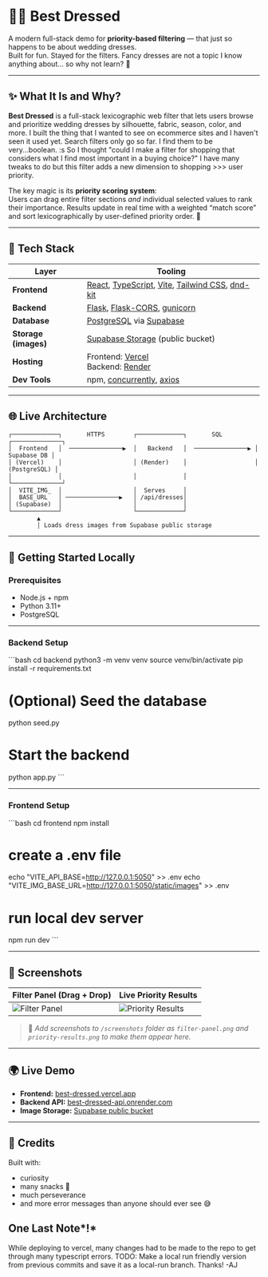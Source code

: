 # 👰‍♀️ Best Dressed

A modern full-stack demo for **priority-based filtering** — that just so happens to be about wedding dresses.  
Built for fun. Stayed for the filters.  Fancy dresses are not a topic I know anything about… so why not learn? 💅

---

## ✨ What It Is and Why?

**Best Dressed** is a full-stack lexicographic web filter that lets users browse and prioritize wedding dresses by silhouette, fabric, season, color, and more.  I built the thing that I wanted to see on ecommerce sites and I haven't seen it used yet.  Search filters only go so far.  I find them to be very...boolean. :s So I thought "could I make a filter for shopping that considers what I find most important in a buying choice?"  I have many tweaks to do but this filter adds a new dimension to shopping >>> user priority.

The key magic is its **priority scoring system**:  
Users can drag entire filter sections *and* individual selected values to rank their importance. Results update in real time with a weighted “match score” and sort lexicographically by user-defined priority order. 💖

---

## 🧩 Tech Stack

| Layer                 | Tooling                                                                 |
|------------------------|----------------------------------------------------------------------|
| **Frontend**            | [React](https://react.dev/), [TypeScript](https://www.typescriptlang.org/), [Vite](https://vitejs.dev/), [Tailwind CSS](https://tailwindcss.com/), [dnd-kit](https://dndkit.com/) |
| **Backend**             | [Flask](https://flask.palletsprojects.com/), [Flask-CORS](https://flask-cors.readthedocs.io/), [gunicorn](https://gunicorn.org/) |
| **Database**             | [PostgreSQL](https://www.postgresql.org/) via [Supabase](https://supabase.com/) |
| **Storage (images)**     | [Supabase Storage](https://supabase.com/storage) (public bucket) |
| **Hosting**                | Frontend: [Vercel](https://vercel.com/)<br>Backend: [Render](https://render.com/) |
| **Dev Tools**               | npm, [concurrently](https://www.npmjs.com/package/concurrently), [axios](https://axios-http.com/) |

---

## 🌐 Live Architecture

```plaintext
┌─────────────┐       HTTPS        ┌─────────────┐       SQL         ┌──────────────┐
│  Frontend   │  ───────────────▶  │   Backend   │  ───────────────▶ │  Supabase DB │
│ (Vercel)    │                    │ (Render)    │                   │ (PostgreSQL) │
│             │                    │             │                   └──────────────┘
│  VITE_IMG_  │                    │  Serves     │
│  BASE_URL   │ ───────────────▶   │ /api/dresses│
│ (Supabase)  │                    │             │
└─────────────┘                    └─────────────┘
        ▲
        │ Loads dress images from Supabase public storage
```

---

## 🚀 Getting Started Locally

### Prerequisites
- Node.js + npm
- Python 3.11+
- PostgreSQL

---

### Backend Setup

\`\`\`bash
cd backend
python3 -m venv venv
source venv/bin/activate
pip install -r requirements.txt

# (Optional) Seed the database
python seed.py

# Start the backend
python app.py
\`\`\`

---

### Frontend Setup

\`\`\`bash
cd frontend
npm install

# create a .env file
echo "VITE_API_BASE=http://127.0.0.1:5050" >> .env
echo "VITE_IMG_BASE_URL=http://127.0.0.1:5050/static/images" >> .env

# run local dev server
npm run dev
\`\`\`

---

## 🌸 Screenshots

| Filter Panel (Drag + Drop) | Live Priority Results |
|------------------------------|-------------------------|
| ![Filter Panel](./screenshots/filter-panel.png) | ![Priority Results](./screenshots/priority-results.png) |

> 📌 *Add screenshots to `/screenshots` folder as `filter-panel.png` and `priority-results.png` to make them appear here.*

---

## 🌍 Live Demo

- **Frontend:** [best-dressed.vercel.app](https://best-dressed.vercel.app)
- **Backend API:** [best-dressed-api.onrender.com](https://best-dressed-api.onrender.com/api/dresses)
- **Image Storage:** [Supabase public bucket](https://supabase.com/)

---

## 💖 Credits

Built with:
- curiosity
- many snacks 🍅
- much perseverance
- and more error messages than anyone should ever see 😅


## One Last Note*!*
While deploying to vercel, many changes had to be made to the repo to get through many typescript errors.
TODO: Make a local run friendly version from previous commits and save it as a local-run branch.
Thanks! -AJ
